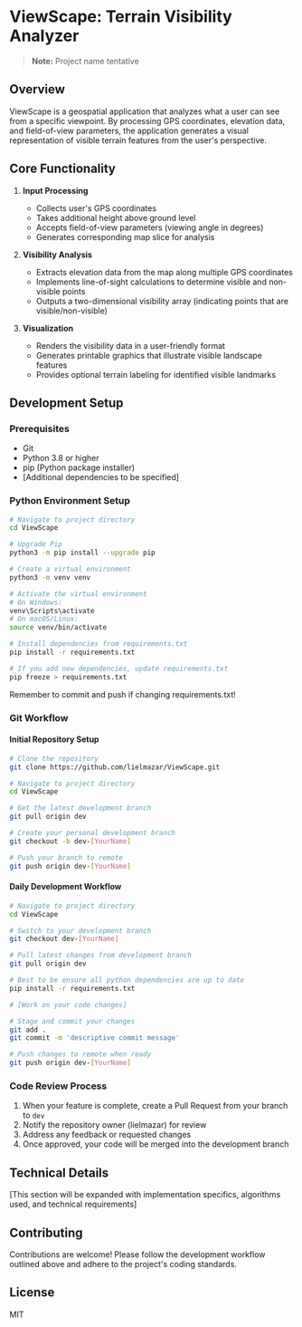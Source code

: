 # ViewScape: Terrain Visibility Analyzer

> **Note:** Project name tentative

## Overview
ViewScape is a geospatial application that analyzes what a user can see from a specific viewpoint. By processing GPS coordinates, elevation data, and field-of-view parameters, the application generates a visual representation of visible terrain features from the user's perspective.

## Core Functionality

1. **Input Processing**
   - Collects user's GPS coordinates
   - Takes additional height above ground level
   - Accepts field-of-view parameters (viewing angle in degrees)
   - Generates corresponding map slice for analysis

2. **Visibility Analysis**
   - Extracts elevation data from the map along multiple GPS coordinates
   - Implements line-of-sight calculations to determine visible and non-visible points
   - Outputs a two-dimensional visibility array (indicating points that are visible/non-visible)

3. **Visualization**
   - Renders the visibility data in a user-friendly format
   - Generates printable graphics that illustrate visible landscape features
   - Provides optional terrain labeling for identified visible landmarks

## Development Setup

### Prerequisites
- Git
- Python 3.8 or higher
- pip (Python package installer)
- [Additional dependencies to be specified]

### Python Environment Setup

```bash
# Navigate to project directory
cd ViewScape

# Upgrade Pip
python3 -m pip install --upgrade pip

# Create a virtual environment
python3 -m venv venv

# Activate the virtual environment
# On Windows:
venv\Scripts\activate
# On macOS/Linux:
source venv/bin/activate

# Install dependencies from requirements.txt
pip install -r requirements.txt

# If you add new dependencies, update requirements.txt
pip freeze > requirements.txt
```
Remember to commit and push if changing requirements.txt!

### Git Workflow

#### Initial Repository Setup
```bash
# Clone the repository
git clone https://github.com/lielmazar/ViewScape.git

# Navigate to project directory
cd ViewScape

# Get the latest development branch
git pull origin dev

# Create your personal development branch
git checkout -b dev-[YourName]

# Push your branch to remote
git push origin dev-[YourName]
```

#### Daily Development Workflow
```bash
# Navigate to project directory
cd ViewScape

# Switch to your development branch
git checkout dev-[YourName]

# Pull latest changes from development branch
git pull origin dev

# Best to be ensure all python dependencies are up to date
pip install -r requirements.txt

# [Work on your code changes]

# Stage and commit your changes
git add .
git commit -m 'descriptive commit message'

# Push changes to remote when ready
git push origin dev-[YourName]
```

### Code Review Process
1. When your feature is complete, create a Pull Request from your branch to `dev`
2. Notify the repository owner (lielmazar) for review
3. Address any feedback or requested changes
4. Once approved, your code will be merged into the development branch

## Technical Details

[This section will be expanded with implementation specifics, algorithms used, and technical requirements]

## Contributing
Contributions are welcome! Please follow the development workflow outlined above and adhere to the project's coding standards.

## License
MIT
